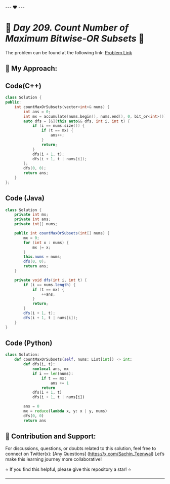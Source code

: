 --- ❤️ ---

# 🚀 _Day 209. Count Number of Maximum Bitwise-OR Subsets_ 🧠


The problem can be found at the following link: [Problem Link](https://leetcode.com/problems/count-number-of-maximum-bitwise-or-subsets/)

## 🎯 **My Approach:**


## Code(C++)
```cpp
class Solution {
public:
    int countMaxOrSubsets(vector<int>& nums) {
        int ans = 0;
        int mx = accumulate(nums.begin(), nums.end(), 0, bit_or<int>());
        auto dfs = [&](this auto&& dfs, int i, int t) {
            if (i == nums.size()) {
                if (t == mx) {
                    ans++;
                }
                return;
            }
            dfs(i + 1, t);
            dfs(i + 1, t | nums[i]);
        };
        dfs(0, 0);
        return ans;
    }
};
```

## Code (Java)

```java
class Solution {
    private int mx;
    private int ans;
    private int[] nums;

    public int countMaxOrSubsets(int[] nums) {
        mx = 0;
        for (int x : nums) {
            mx |= x;
        }
        this.nums = nums;
        dfs(0, 0);
        return ans;
    }

    private void dfs(int i, int t) {
        if (i == nums.length) {
            if (t == mx) {
                ++ans;
            }
            return;
        }
        dfs(i + 1, t);
        dfs(i + 1, t | nums[i]);
    }
}
```

## Code (Python)

```python
class Solution:
    def countMaxOrSubsets(self, nums: List[int]) -> int:
        def dfs(i, t):
            nonlocal ans, mx
            if i == len(nums):
                if t == mx:
                    ans += 1
                return
            dfs(i + 1, t)
            dfs(i + 1, t | nums[i])

        ans = 0
        mx = reduce(lambda x, y: x | y, nums)
        dfs(0, 0)
        return ans
```



## 🎯 **Contribution and Support:**

For discussions, questions, or doubts related to this solution, feel free to connect on Twitter(x): [Any Questions] (https://x.com/Sachin_Teenwal) Let’s make this learning journey more collaborative!

⭐ If you find this helpful, please give this repository a star! ⭐

---

